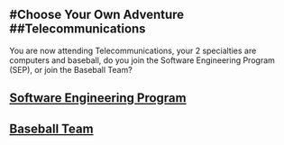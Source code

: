 #Choose Your Own Adventure
##Telecommunications
---

You are now attending Telecommunications, your 2 specialties are computers and baseball, do you join the Software Engineering Program (SEP), or join the Baseball Team?

## [Software Engineering Program]()
## [Baseball Team]()